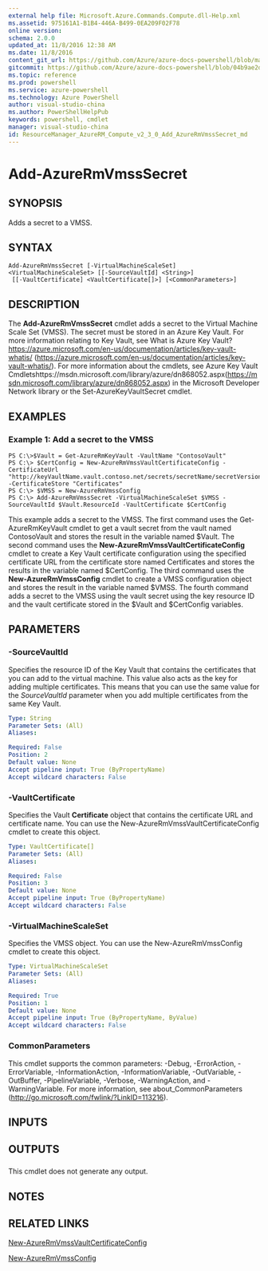 ```yaml
---
external help file: Microsoft.Azure.Commands.Compute.dll-Help.xml
ms.assetid: 975161A1-B1B4-446A-B499-0EA209F02F78
online version: 
schema: 2.0.0
updated_at: 11/8/2016 12:38 AM
ms.date: 11/8/2016
content_git_url: https://github.com/Azure/azure-docs-powershell/blob/master/azureps-cmdlets-docs/ResourceManager/AzureRM.Compute/v2.3.0/Add-AzureRmVmssSecret.md
gitcommit: https://github.com/Azure/azure-docs-powershell/blob/04b9ae2d1c44a3ada330f570237886794cede893/azureps-cmdlets-docs/ResourceManager/AzureRM.Compute/v2.3.0/Add-AzureRmVmssSecret.md
ms.topic: reference
ms.prod: powershell
ms.service: azure-powershell
ms.technology: Azure PowerShell
author: visual-studio-china
ms.author: PowerShellHelpPub
keywords: powershell, cmdlet
manager: visual-studio-china
id: ResourceManager_AzureRM_Compute_v2_3_0_Add_AzureRmVmssSecret_md
---
```


# Add-AzureRmVmssSecret

## SYNOPSIS
Adds a secret to a VMSS.

## SYNTAX

```
Add-AzureRmVmssSecret [-VirtualMachineScaleSet] <VirtualMachineScaleSet> [[-SourceVaultId] <String>]
 [[-VaultCertificate] <VaultCertificate[]>] [<CommonParameters>]
```

## DESCRIPTION
The **Add-AzureRmVmssSecret** cmdlet adds a secret to the Virtual Machine Scale Set (VMSS).
The secret must be stored in an Azure Key Vault.
For more information relating to Key Vault, see What is Azure Key Vault?https://azure.microsoft.com/en-us/documentation/articles/key-vault-whatis/ (https://azure.microsoft.com/en-us/documentation/articles/key-vault-whatis/).
For more information about the cmdlets, see Azure Key Vault Cmdletshttps://msdn.microsoft.com/library/azure/dn868052.aspx(https://msdn.microsoft.com/library/azure/dn868052.aspx) in the Microsoft Developer Network library or the Set-AzureKeyVaultSecret cmdlet.

## EXAMPLES

### Example 1: Add a secret to the VMSS
```
PS C:\>$Vault = Get-AzureRmKeyVault -VaultName "ContosoVault"
PS C:\> $CertConfig = New-AzureRmVmssVaultCertificateConfig -CertificateUrl "http://keyVaultName.vault.contoso.net/secrets/secretName/secretVersion" -CertificateStore "Certificates"
PS C:\> $VMSS = New-AzureRmVmssConfig
PS C:\> Add-AzureRmVmssSecret -VirtualMachineScaleSet $VMSS -SourceVaultId $Vault.ResourceId -VaultCertificate $CertConfig
```

This example adds a secret to the VMSS.
The first command uses the Get-AzureRmKeyVault cmdlet to get a vault secret from the vault named ContosoVault and stores the result in the variable named $Vault.
The second command uses the **New-AzureRmVmssVaultCertificateConfig** cmdlet to create a Key Vault certificate configuration using the specified certificate URL from the certificate store named Certificates and stores the results in the variable named $CertConfig.
The third command uses the **New-AzureRmVmssConfig** cmdlet to create a VMSS configuration object and stores the result in the variable named $VMSS.
The fourth command adds a secret to the VMSS using the vault secret using the key resource ID and the vault certificate stored in the $Vault and $CertConfig variables.

## PARAMETERS

### -SourceVaultId
Specifies the resource ID of the Key Vault that contains the certificates that you can add to the virtual machine.
This value also acts as the key for adding multiple certificates.
This means that you can use the same value for the *SourceVaultId* parameter when you add multiple certificates from the same Key Vault.

```yaml
Type: String
Parameter Sets: (All)
Aliases: 

Required: False
Position: 2
Default value: None
Accept pipeline input: True (ByPropertyName)
Accept wildcard characters: False
```

### -VaultCertificate
Specifies the Vault **Certificate** object that contains the certificate URL and certificate name.
You can use the New-AzureRmVmssVaultCertificateConfig cmdlet to create this object.

```yaml
Type: VaultCertificate[]
Parameter Sets: (All)
Aliases: 

Required: False
Position: 3
Default value: None
Accept pipeline input: True (ByPropertyName)
Accept wildcard characters: False
```

### -VirtualMachineScaleSet
Specifies the VMSS object.
You can use the New-AzureRmVmssConfig cmdlet to create this object.

```yaml
Type: VirtualMachineScaleSet
Parameter Sets: (All)
Aliases: 

Required: True
Position: 1
Default value: None
Accept pipeline input: True (ByPropertyName, ByValue)
Accept wildcard characters: False
```

### CommonParameters
This cmdlet supports the common parameters: -Debug, -ErrorAction, -ErrorVariable, -InformationAction, -InformationVariable, -OutVariable, -OutBuffer, -PipelineVariable, -Verbose, -WarningAction, and -WarningVariable. For more information, see about_CommonParameters (http://go.microsoft.com/fwlink/?LinkID=113216).

## INPUTS

## OUTPUTS

###  
This cmdlet does not generate any output.

## NOTES

## RELATED LINKS

[New-AzureRmVmssVaultCertificateConfig](xref:ResourceManager/AzureRM.Compute/v2.3.0/New-AzureRmVmssVaultCertificateConfig.md)

[New-AzureRmVmssConfig](xref:ResourceManager/AzureRM.Compute/v2.3.0/New-AzureRmVmssConfig.md)


